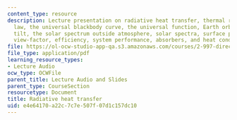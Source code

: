 ```yaml
---
content_type: resource
description: Lecture presentation on radiative heat transfer, thermal radiation, Planck's
  law, the universal blackbody curve, the universal function, Earth orbital, Earth
  tilt, the solar spectrum outside atmosphere, solar spectra, surface properties,
  view-factor, efficiency, system performance, absorbers, and heat conduction.
file: https://ol-ocw-studio-app-qa.s3.amazonaws.com/courses/2-997-direct-solar-thermal-to-electrical-energy-conversion-technologies-fall-2009/e4e64170a22c7c7e507f07d1c157dc10_MIT2_997F09_lec08.pdf
file_type: application/pdf
learning_resource_types:
- Lecture Audio
ocw_type: OCWFile
parent_title: Lecture Audio and Slides
parent_type: CourseSection
resourcetype: Document
title: Radiative heat transfer
uid: e4e64170-a22c-7c7e-507f-07d1c157dc10
---
```

